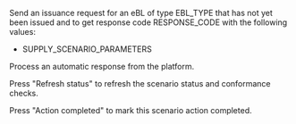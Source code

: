 Send an issuance request for an eBL of type EBL_TYPE that has not yet been issued and to get response code
RESPONSE_CODE with the following values:

- SUPPLY_SCENARIO_PARAMETERS

Process an automatic response from the platform.

Press "Refresh status" to refresh the scenario status and conformance checks.

Press "Action completed" to mark this scenario action completed.

